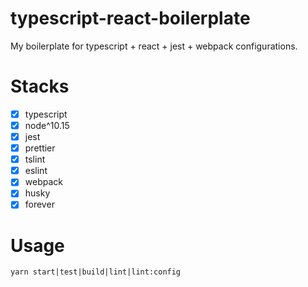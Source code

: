 # typescript-react-boilerplate
My boilerplate for typescript + react + jest + webpack configurations.

# Stacks
- [x] typescript
- [x] node^10.15
- [x] jest
- [x] prettier
- [x] tslint
- [x] eslint
- [x] webpack
- [x] husky
- [x] forever

# Usage

```
yarn start|test|build|lint|lint:config
```
